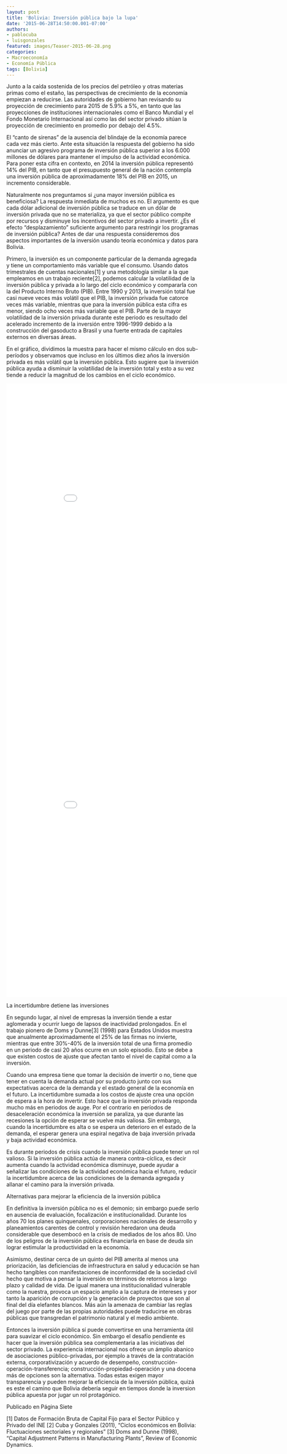 ```yaml
---
layout: post
title: 'Bolivia: Inversión pública bajo la lupa'
date: '2015-06-28T14:50:00.001-07:00'
authors:
- pablocuba
- luisgonzales
featured: images/Teaser-2015-06-28.png
categories:
- Macroeconomía
- Economía Pública 
tags: [Bolivia]
---
```


Junto a la caída sostenida de los precios  del petróleo y otras materias primas como el estaño, las perspectivas de crecimiento de la economía empiezan a reducirse. Las autoridades de gobierno han revisando su proyección de crecimiento para 2015 de 5.9% a 5%, en tanto que las proyecciones de instituciones internacionales como el Banco Mundial y el Fondo Monetario Internacional así como las del sector privado sitúan la proyección de crecimiento en promedio por debajo del  4.5%.

El “canto de sirenas” de la ausencia del blindaje de la economía parece cada vez más cierto. Ante esta situación la respuesta del gobierno ha sido anunciar un agresivo programa de inversión pública superior a los 6.000 millones de dólares para mantener el impulso de la actividad económica. Para poner esta cifra en contexto, en 2014 la inversión pública representó 14% del PIB, en tanto que el presupuesto general de la nación contempla una inversión pública de aproximadamente 18% del PIB en 2015, un incremento considerable.

Naturalmente nos preguntamos si ¿una mayor inversión pública es beneficiosa? La respuesta inmediata de muchos es no. El argumento es que cada dólar adicional de inversión pública se traduce en un dólar de inversión privada que no se materializa, ya que el sector público compite por recursos y disminuye los incentivos del sector privado a invertir. ¿Es el efecto “desplazamiento” suficiente argumento para restringir los programas de inversión pública? Antes de dar una respuesta consideremos dos aspectos importantes de la inversión usando teoría económica y datos para Bolivia.


Primero, la inversión es un componente particular de la demanda agregada y tiene un comportamiento más variable que el consumo. Usando datos trimestrales de cuentas nacionales[1] y una metodología similar a la que empleamos en un trabajo reciente[2], podemos calcular la volatilidad de la inversión pública y privada a lo largo del ciclo económico y compararla con la del Producto Interno Bruto (PIB). Entre 1990 y 2013, la inversión total fue casi nueve veces más volátil que el PIB, la inversión privada fue catorce veces más variable, mientras que para la inversión pública esta cifra es menor, siendo ocho veces más variable que el PIB. Parte de la mayor volatilidad de la inversión privada durante este periodo es resultado del acelerado incremento de la inversión entre 1996-1999 debido a la construcción del gasoducto a Brasil y una fuerte entrada de capitales externos en diversas áreas.

En el gráfico, dividimos la muestra para hacer el mismo cálculo en dos sub-períodos y observamos que incluso en los últimos diez años la inversión privada es más volátil que la inversión pública. Esto sugiere que la inversión pública ayuda a disminuir la volatilidad de la inversión total y esto a su vez tiende a reducir la magnitud de los cambios en el ciclo económico.

<iframe width="900" height="800" frameborder="0" scrolling="no" src="//plot.ly/~pcubaborda/30.embed"></iframe>
<iframe width="900" height="800" frameborder="0" scrolling="no" src="//plot.ly/~pcubaborda/79.embed"></iframe>

La incertidumbre detiene las inversiones

En segundo lugar, al nivel de empresas la inversión tiende a estar aglomerada y ocurrir luego de lapsos de inactividad prolongados. En el trabajo pionero de Doms y Dunne[3] (1998) para Estados Unidos muestra que anualmente aproximadamente el 25% de las firmas no invierte, mientras que entre 30%-40% de la inversión total de una firma promedio en un periodo de casi 20 años ocurre en un solo episodio. Esto se debe a que existen costos de ajuste que afectan tanto el nivel de capital como a la inversión.

Cuando una empresa tiene que tomar la decisión de invertir o no, tiene que tener en cuenta  la demanda actual por su producto junto con sus expectativas acerca de la demanda y el estado general de la economía en el futuro. La incertidumbre sumada a los costos de ajuste crea una opción de espera a la hora de invertir. Esto hace que la inversión privada responda mucho más en periodos de auge. Por el contrario en períodos de desaceleración económica la inversión se paraliza, ya que durante las recesiones la opción de esperar se vuelve más valiosa. Sin embargo, cuando la incertidumbre es alta o se espera un deterioro en el estado de la demanda, el esperar genera una espiral negativa de baja inversión privada y baja actividad económica.  

Es durante periodos de crisis cuando la inversión pública puede tener un rol valioso. Si la inversión pública actúa de manera contra-cíclica, es decir aumenta cuando la actividad económica disminuye, puede ayudar a señalizar las condiciones de la actividad económica hacia el futuro, reducir la incertidumbre acerca de las condiciones de la demanda agregada y allanar el camino para la inversión privada.

Alternativas para mejorar la eficiencia de la inversión pública

En definitiva la inversión pública no es el demonio; sin embargo puede serlo en ausencia de evaluación, focalización e institucionalidad. Durante los años 70 los planes quinquenales, corporaciones nacionales de desarrollo y planeamientos carentes de control y revisión heredaron una deuda considerable que desembocó en la crisis de mediados de los años 80. Uno de los peligros de la inversión pública es financiarla en base de deuda sin lograr estimular la productividad en la economía.

Asimismo, destinar cerca de un quinto del PIB amerita al menos una priorización, las deficiencias de infraestructura en salud y educación se han hecho tangibles con manifestaciones de inconformidad de la sociedad civil hecho que motiva a pensar la inversión en términos de retornos a largo plazo y calidad de vida.  De igual manera una institucionalidad vulnerable como la nuestra, provoca un espacio amplio a la captura de intereses y por tanto la aparición de corrupción y la generación de proyectos que son al final del día elefantes blancos. Más aún la amenaza de cambiar las reglas del juego por parte de las propias autoridades puede traducirse en obras públicas que transgredan el patrimonio natural y el medio ambiente.

Entonces la inversión pública sí puede convertirse en una herramienta útil para suavizar el ciclo económico. Sin embargo el desafío pendiente es hacer que la inversión pública sea complementaria a las iniciativas del sector privado. La experiencia internacional nos ofrece un ámplio abanico de asociaciones público-privadas, por ejemplo a través de la contratación externa, corporativización y acuerdo de desempeño, construcción-operación-transferencia; construcción-propiedad-operación y una docena más de opciones son la alternativa. Todas estas exigen mayor transparencia y pueden mejorar la eficiencia de la inversión pública, quizá es este el camino que Bolivia debería seguir en tiempos donde la inversion pública apuesta por jugar un rol protagónico.

Publicado en Página Siete

[1] Datos de Formación Bruta de Capital Fijo para el Sector Público y Privado del INE
[2] Cuba y  Gonzales (2011), “Ciclos económicos en Bolivia: Fluctuaciones sectoriales y regionales”
[3] Doms and Dunne (1998), “Capital Adjustment Patterns in Manufacturing Plants”, Review of Economic Dynamics.
